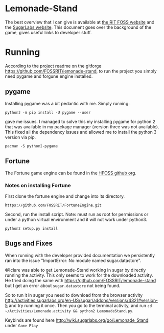 # Lemonade-Stand

The best overview that I can give is available at [the RIT FOSS website](https://fossrit.github.io/projects/lemonade-stand) and the [SugarLabs website](https://activities.sugarlabs.org/en-US/sugar/addon/4321/).
This document goes over the background of the game, gives useful links to developer stuff.

# Running

According to the project readme on the gitforge https://github.com/FOSSRIT/lemonade-stand,
to run the project you simply need pygame and forgune engine installed. 

## pygame

Installing pygame was a bit pedantic with me. Simply running:

```
python3 -m pip install -U pygame --user
```

gave me issues. I managed to solve this my installing pygame for python 2 that was available in my package manager (version three was not available). This fixed all the dependency issues and allowed me to install the python 3 version via pip.

```
pacman -S python2-pygame
```

## Fortune

The Fortune game engine can be found in the [HFOSS github org](https://github.com/FOSSRIT/FortuneEngine).

### Notes on installing Fortune

First clone the fortune engine and change into its directory.

```
https://github.com/FOSSRIT/FortuneEngine.git
```

Second, run the install script. Note: must run as root for permissions or under a python virtual environment and it will not work under python3.

```
python2 setup.py install
```


## Bugs and Fixes

When running with the developer provided documentation we persistently ran into the issue "ImportError: No module named sugar.datastore".


@Iclare was able to get Lemonade-Stand working in sugar by directly running the activity.
This only seems to work for the downloaded activity. He tried doing the same with
<https://github.com/FOSSRIT/lemonade-stand> but I get an error about `sugar.datastore`
not being found.

So to run it in sugar you need to download from the browser activity <http://activities.sugarlabs.org/en-US/sugar/addons/versions/4321#version-5>
and try running it once. Then you go to the terminal activity, and run `cd ~/Activities/Lemonade.activity && python2 LemonadeStand.py`.

Keybinds are found here <http://wiki.sugarlabs.org/go/Lemonade_Stand> under `Game Play`
